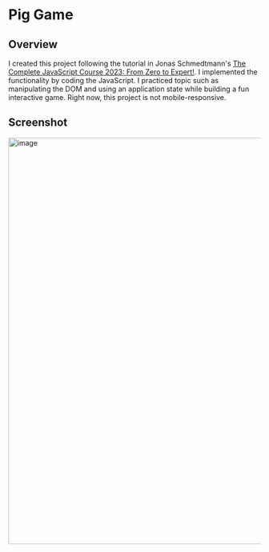 # Pig Game

## Overview
I created this project following the tutorial in Jonas Schmedtmann's [The Complete JavaScript Course 2023: From Zero to Expert!](https://www.udemy.com/course/the-complete-javascript-course/). I implemented the functionality by coding the JavaScript. I practiced topic such as manipulating the DOM and using an application state while building a fun interactive game. Right now, this project is not mobile-responsive.

## Screenshot
<img width="1755" height="813" alt="image" src="https://github.com/user-attachments/assets/04645cdf-7a53-4c8e-ac5d-c252e63434b0" />

